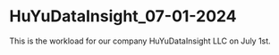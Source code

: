 # HuYuDataInsight_07-01-2024
 This is the workload for our company HuYuDataInsight LLC on July 1st.
